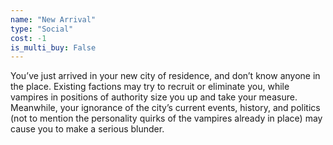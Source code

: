 ```yaml
---
name: "New Arrival"
type: "Social"
cost: -1
is_multi_buy: False
---
```


You’ve just arrived in your new city of residence, and don’t know anyone in the place. Existing factions may try to recruit or eliminate you, while vampires in positions of authority size you up and take your measure. Meanwhile, your ignorance of the city’s current events, history, and politics (not to mention the personality quirks of the vampires already in place) may cause you to make a serious blunder.